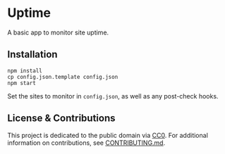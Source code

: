 # Uptime

A basic app to monitor site uptime.

## Installation

```
npm install
cp config.json.template config.json
npm start
```

Set the sites to monitor in `config.json`, as well as any post-check hooks.

## License & Contributions

This project is dedicated to the public domain via [CC0](./LICENSE.md). For additional information on contributions, see [CONTRIBUTING.md](./CONTRIBUTING.md).